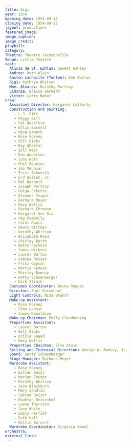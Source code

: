 ```yaml
---
title: Gigi
year: 1954
opening_date: 1954-09-15
closing_date: 1954-09-25
layout: productions
featured_image: 
image_caption:
image_credit:
playbill: 
category: 
Theatre: Theatre Jacksonville
Venue: Little Theatre
cast:
  Alicia de St. Ephlam: Jewett Ashley
  Andree: Ruth Klein
  Gaston Lachaille (Tonton): Ken Burton
  Gigi: Kathryn Whitson
  Mme. Alvarez: Dorothy Portnoy
  Sidonie: Elaine Barnert
  Victor: Larry Maher
crew:
  Assistant Director: Margaret Lafferty
  Construction and painting:
    - L.J. Gift
    - Peggy Gift
    - Pat Beckford
    - Ellis Barnett
    - Nina Branch
    - Rose Forney
    - Bill Gibbs
    - Doy Wheeler
    - Bill West
    - Don Anderson
    - John Holt
    - Phil Meunier
    - Jan Meunier
    - Fritz Ashworth
    - Erd Wilson, Jr.
    - Mel Barnett
    - Joseph Portnoy
    - Helga Schutte
    - Eleanor Yeager
    - Barbara Meyer
    - Mary Wallis
    - Barbara Ehrmann
    - Margaret Ann Diz
    - Peg Pumpelly
    - Carol Rawls
    - Henry Bittman
    - Dorothy Whitson
    - Elizabeth Reed
    - Shirley Barth
    - Betty Packard
    - James Hickens
    - Laurel Barton
    - Sabina Reiser
    - Fritz Gipson
    - Mattie Godwin
    - Shirley Ramsey
    - Betty Schoenberger
    - Dick Strock
  Costumes Coordinator: Becky Rogers
  Director: Paul Geisenhof
  Light Controls: Nina Branch
  Make-up Assistant:
    - Rose Forney
    - Elmo Lehman
    - James Donaldson
  Make-up Chairman: Polly Clendenning
  Properties Assistant:
    - Laurel Barton
    - Bill Gibbs
    - Brilla Snead
    - Mary Wallis
  Properties Chairman: Elva Stein
  Setting and Technical Direction: George A. Ramsey, Jr.
  Sound: Betty Schoenberger
  Stage Manager: Barbara Meyer
  Wardrobe Assistant:
    - Rose Forney
    - Eillen Duval
    - Marion Foster
    - Dorothy Whitson
    - Jean Blackburn
    - Mary Sandlin
    - Sabina Reiser
    - Madelon Geisenhof
    - Leone Thurston
    - Jane White
    - Emily Parrish
    - Ruth Hall
    - Millie Barnert
  Wardrobe Coordinator: Virginia Gomel
orchestra:
external_links:
---
```


